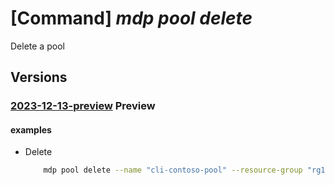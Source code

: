 # [Command] _mdp pool delete_

Delete a pool

## Versions

### [2023-12-13-preview](/Resources/mgmt-plane/L3N1YnNjcmlwdGlvbnMve30vcmVzb3VyY2Vncm91cHMve30vcHJvdmlkZXJzL21pY3Jvc29mdC5kZXZvcHNpbmZyYXN0cnVjdHVyZS9wb29scy97fQ==/2023-12-13-preview.xml) **Preview**

<!-- mgmt-plane /subscriptions/{}/resourcegroups/{}/providers/microsoft.devopsinfrastructure/pools/{} 2023-12-13-preview -->

#### examples

- Delete
    ```bash
        mdp pool delete --name "cli-contoso-pool" --resource-group "rg1"
    ```
